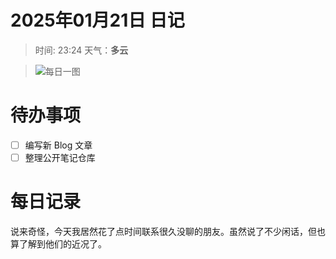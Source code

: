 # 2025年01月21日 日记

> 时间: 23:24     天气：**多云**

> ![每日一图](https://bing.ee123.net/img/?date=20250121)
# 待办事项

- [ ] 编写新 Blog 文章
- [ ] 整理公开笔记仓库

# 每日记录

说来奇怪，今天我居然花了点时间联系很久没聊的朋友。虽然说了不少闲话，但也算了解到他们的近况了。
